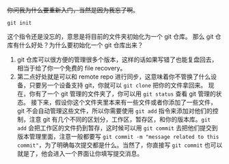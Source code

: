 ~~你问我为什么要重新入门，当然是因为我忘了啊~~。
```git
git init
```
这个指令还是没忘的，意思是将目前的文件夹初始化为一个 git 仓库。
那么 git 仓库有什么好处？为什么要初始化一个 git 仓库出来？
1. git 仓库可以很方便的管理很多个版本，这样的话如果写错了也能复盘回去，相当于给了你一个免费的 file recovery。
2. 第二点好处就是可以和 remote repo 进行同步，这意味着你不管换了什么设备，只要另一个设备支持 git，你就可以 `git clone` 把你的文件拿回来。
现在，你有了一个 git 管理的文件夹了，你可以用 `git status` 查看 git 管理的状态。
接下来，假设你这个文件夹里本来有一些文件或者你添加了一些文件，git 不会自动管理这些文件，所以你需要使用 `git add` 指令来添加对他们的控制，注意 git 有几个不同的区划分，工作区，暂存区，和你的版本库。`git add` 会把工作区的文件扔到暂存，这时候可以用 `git commit` 去把他们提交到版本管理里面，注意一般都要写 `git commit -m "message related to this commit"`，为了明确每次提交都是什么。当然了，你直接写 `git commit` 也可以就是了，他会进入一个界面让你填写提交消息。